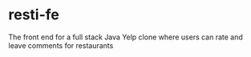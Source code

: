 # resti-fe
The front end for a full stack Java Yelp clone where users can rate and leave comments for restaurants
